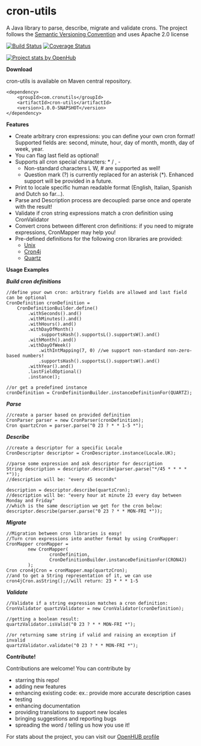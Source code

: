 cron-utils
===========
A Java library to parse, describe, migrate and validate crons. The project follows the [Semantic Versioning Convention](http://semver.org/) and uses Apache 2.0 license

[![Build Status](https://travis-ci.org/jmrozanec/cron-utils.png?branch=master)](https://travis-ci.org/jmrozanec/cron-utils)
[![Coverage Status](https://coveralls.io/repos/jmrozanec/cron-utils/badge.png)](https://coveralls.io/r/jmrozanec/cron-utils)

[![Project stats by OpenHub](https://www.openhub.net/p/cron-utils/widgets/project_thin_badge.gif)](https://www.openhub.net/p/cron-utils/)

**Download**

cron-utils is available on Maven central repository.

    <dependency>
        <groupId>com.cronutils</groupId>
        <artifactId>cron-utils</artifactId>
        <version>1.0.0-SNAPSHOT</version>
    </dependency>


**Features**

 * Create arbitrary cron expressions: you can define your own cron format! Supported fields are: second, minute, hour, day of month, month, day of week, year.
 * You can flag last field as optional!
 * Supports all cron special characters: * / , -
    * Non-standard characters L W, # are supported as well!
    * Question mark (?) is currently replaced for an asterisk (*). Enhanced support will be provided in a future.
 * Print to locale specific human readable format (English, Italian, Spanish and Dutch so far...).
 * Parse and Description process are decoupled: parse once and operate with the result!
 * Validate if cron string expressions match a cron definition using CronValidator
 * Convert crons between different cron definitions: if you need to migrate expressions, CronMapper may help you!
 * Pre-defined definitions for the following cron libraries are provided:
    * [Unix](http://www.unix.com/man-page/linux/5/crontab/)
    * [Cron4j](http://www.sauronsoftware.it/projects/cron4j/)
    * [Quartz](http://quartz-scheduler.org/)


**Usage Examples**

***Build cron definitions***

    //define your own cron: arbitrary fields are allowed and last field can be optional
    CronDefinition cronDefinition =
        CronDefinitionBuilder.define()
            .withSeconds().and()
            .withMinutes().and()
            .withHours().and()
            .withDayOfMonth()
                .supportsHash().supportsL().supportsW().and()
            .withMonth().and()
            .withDayOfWeek()
                .withIntMapping(7, 0) //we support non-standard non-zero-based numbers!
                .supportsHash().supportsL().supportsW().and()
            .withYear().and()
            .lastFieldOptional()
            .instance();

    //or get a predefined instance
    cronDefinition = CronDefinitionBuilder.instanceDefinitionFor(QUARTZ);

***Parse***

    //create a parser based on provided definition
    CronParser parser = new CronParser(cronDefinition);
    Cron quartzCron = parser.parse("0 23 ? * * 1-5 *");

***Describe***

    //create a descriptor for a specific Locale
    CronDescriptor descriptor = CronDescriptor.instance(Locale.UK);

    //parse some expression and ask descriptor for description
    String description = descriptor.describe(parser.parse("*/45 * * * * *"));
    //description will be: "every 45 seconds"

    description = descriptor.describe(quartzCron);
    //description will be: "every hour at minute 23 every day between Monday and Friday"
    //which is the same description we get for the cron below:
    descriptor.describe(parser.parse("0 23 ? * * MON-FRI *"));

***Migrate***

    //Migration between cron libraries is easy!
    //Turn cron expressions into another format by using CronMapper:
    CronMapper cronMapper =
            new CronMapper(
                    cronDefinition,
                    CronDefinitionBuilder.instanceDefinitionFor(CRON4J)
            );
    Cron cron4jCron = cronMapper.map(quartzCron);
    //and to get a String representation of it, we can use
    cron4jCron.asString();//will return: 23 * * * 1-5

***Validate***

    //Validate if a string expression matches a cron definition:
    CronValidator quartzValidator = new CronValidator(cronDefinition);

    //getting a boolean result:
    quartzValidator.isValid("0 23 ? * * MON-FRI *");

    //or returning same string if valid and raising an exception if invalid
    quartzValidator.validate("0 23 ? * * MON-FRI *");



**Contribute!**

Contributions are welcome! You can contribute by
 * starring this repo!
 * adding new features
 * enhancing existing code: ex.: provide more accurate description cases
 * testing
 * enhancing documentation
 * providing translations to support new locales
 * bringing suggestions and reporting bugs
 * spreading the word / telling us how you use it!


For stats about the project, you can visit our [OpenHUB profile](https://www.openhub.net/p/cron-utils)
